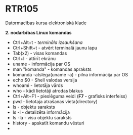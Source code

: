 # RTR105
Datormacības kursa elektroniskā klade  

   **2. nodarbības Linux komandas** 
   
* Ctrl+Alt+t - *termināla izsaukšana*   
* Ctrl+Shift+t - atvērt terminalā jaunu lapu 
* Tab(x2) - visas komandas    
* Ctrl+l - attīrīt ekrānu  
* uname - informācija par OS  
* man "komanda" - komandas apraksts  
* komanda -atslēga(uname -a) - pilna informācija par OS 
* echo $0 - Shell valodas versija  
* whoami - lietotāja vārds  
* who - kādi lietotāji atrodas blakus  
* Ctrl+Alt+F1 - pieslēguma veidi (**F7** - grafisks interfeiss)  
* pwd - lietotaja atrašanas vieta(directory)   
* ls - objektu saraksts  
* ls -l - detalizēta informācija   
* ls -la - visu objektu saraksts  
* history - apskatīt komandu vēsturi  
*



